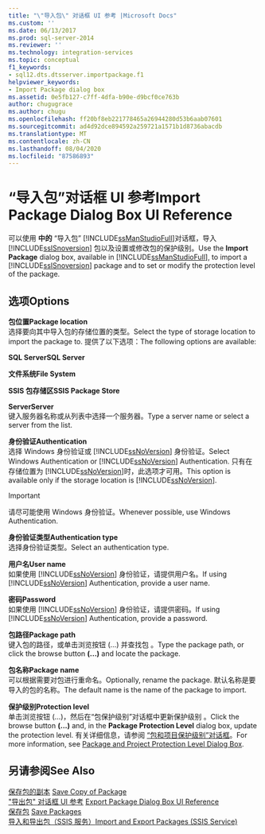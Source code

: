 ```yaml
---
title: "\"导入包\" 对话框 UI 参考 |Microsoft Docs"
ms.custom: ''
ms.date: 06/13/2017
ms.prod: sql-server-2014
ms.reviewer: ''
ms.technology: integration-services
ms.topic: conceptual
f1_keywords:
- sql12.dts.dtsserver.importpackage.f1
helpviewer_keywords:
- Import Package dialog box
ms.assetid: 0e5fb127-c7ff-4dfa-b90e-d9bcf0ce763b
author: chugugrace
ms.author: chugu
ms.openlocfilehash: ff20bf8eb221778465a26944280d53b6aab07601
ms.sourcegitcommit: ad4d92dce894592a259721a1571b1d8736abacdb
ms.translationtype: MT
ms.contentlocale: zh-CN
ms.lasthandoff: 08/04/2020
ms.locfileid: "87586893"
---
```

# <a name="import-package-dialog-box-ui-reference"></a><span data-ttu-id="7f5ca-102">“导入包”对话框 UI 参考</span><span class="sxs-lookup"><span data-stu-id="7f5ca-102">Import Package Dialog Box UI Reference</span></span>
  <span data-ttu-id="7f5ca-103">可以使用 **中的** “导入包” [!INCLUDE[ssManStudioFull](../includes/ssmanstudiofull-md.md)]对话框，导入 [!INCLUDE[ssISnoversion](../includes/ssisnoversion-md.md)] 包以及设置或修改包的保护级别。</span><span class="sxs-lookup"><span data-stu-id="7f5ca-103">Use the **Import Package** dialog box, available in [!INCLUDE[ssManStudioFull](../includes/ssmanstudiofull-md.md)], to import a [!INCLUDE[ssISnoversion](../includes/ssisnoversion-md.md)] package and to set or modify the protection level of the package.</span></span>  
  
## <a name="options"></a><span data-ttu-id="7f5ca-104">选项</span><span class="sxs-lookup"><span data-stu-id="7f5ca-104">Options</span></span>  
 <span data-ttu-id="7f5ca-105">**包位置**</span><span class="sxs-lookup"><span data-stu-id="7f5ca-105">**Package location**</span></span>  
 <span data-ttu-id="7f5ca-106">选择要向其中导入包的存储位置的类型。</span><span class="sxs-lookup"><span data-stu-id="7f5ca-106">Select the type of storage location to import the package to.</span></span> <span data-ttu-id="7f5ca-107">提供了以下选项：</span><span class="sxs-lookup"><span data-stu-id="7f5ca-107">The following options are available:</span></span>  
  
 <span data-ttu-id="7f5ca-108">**SQL Server**</span><span class="sxs-lookup"><span data-stu-id="7f5ca-108">**SQL Server**</span></span>  
  
 <span data-ttu-id="7f5ca-109">**文件系统**</span><span class="sxs-lookup"><span data-stu-id="7f5ca-109">**File System**</span></span>  
  
 <span data-ttu-id="7f5ca-110">**SSIS 包存储区**</span><span class="sxs-lookup"><span data-stu-id="7f5ca-110">**SSIS Package Store**</span></span>  
  
 <span data-ttu-id="7f5ca-111">**Server**</span><span class="sxs-lookup"><span data-stu-id="7f5ca-111">**Server**</span></span>  
 <span data-ttu-id="7f5ca-112">键入服务器名称或从列表中选择一个服务器。</span><span class="sxs-lookup"><span data-stu-id="7f5ca-112">Type a server name or select a server from the list.</span></span>  
  
 <span data-ttu-id="7f5ca-113">**身份验证**</span><span class="sxs-lookup"><span data-stu-id="7f5ca-113">**Authentication**</span></span>  
 <span data-ttu-id="7f5ca-114">选择 Windows 身份验证或 [!INCLUDE[ssNoVersion](../includes/ssnoversion-md.md)] 身份验证。</span><span class="sxs-lookup"><span data-stu-id="7f5ca-114">Select Windows Authentication or [!INCLUDE[ssNoVersion](../includes/ssnoversion-md.md)] Authentication.</span></span> <span data-ttu-id="7f5ca-115">只有在存储位置为 [!INCLUDE[ssNoVersion](../includes/ssnoversion-md.md)]时，此选项才可用。</span><span class="sxs-lookup"><span data-stu-id="7f5ca-115">This option is available only if the storage location is [!INCLUDE[ssNoVersion](../includes/ssnoversion-md.md)].</span></span>  
  
> [!IMPORTANT]  
>  <span data-ttu-id="7f5ca-116">请尽可能使用 Windows 身份验证。</span><span class="sxs-lookup"><span data-stu-id="7f5ca-116">Whenever possible, use Windows Authentication.</span></span>  
  
 <span data-ttu-id="7f5ca-117">**身份验证类型**</span><span class="sxs-lookup"><span data-stu-id="7f5ca-117">**Authentication type**</span></span>  
 <span data-ttu-id="7f5ca-118">选择身份验证类型。</span><span class="sxs-lookup"><span data-stu-id="7f5ca-118">Select an authentication type.</span></span>  
  
 <span data-ttu-id="7f5ca-119">**用户名**</span><span class="sxs-lookup"><span data-stu-id="7f5ca-119">**User name**</span></span>  
 <span data-ttu-id="7f5ca-120">如果使用 [!INCLUDE[ssNoVersion](../includes/ssnoversion-md.md)] 身份验证，请提供用户名。</span><span class="sxs-lookup"><span data-stu-id="7f5ca-120">If using [!INCLUDE[ssNoVersion](../includes/ssnoversion-md.md)] Authentication, provide a user name.</span></span>  
  
 <span data-ttu-id="7f5ca-121">**密码**</span><span class="sxs-lookup"><span data-stu-id="7f5ca-121">**Password**</span></span>  
 <span data-ttu-id="7f5ca-122">如果使用 [!INCLUDE[ssNoVersion](../includes/ssnoversion-md.md)] 身份验证，请提供密码。</span><span class="sxs-lookup"><span data-stu-id="7f5ca-122">If using [!INCLUDE[ssNoVersion](../includes/ssnoversion-md.md)] Authentication, provide a password.</span></span>  
  
 <span data-ttu-id="7f5ca-123">**包路径**</span><span class="sxs-lookup"><span data-stu-id="7f5ca-123">**Package path**</span></span>  
 <span data-ttu-id="7f5ca-124">键入包的路径，或单击浏览按钮 (…) 并查找包  。</span><span class="sxs-lookup"><span data-stu-id="7f5ca-124">Type the package path, or click the browse button **(...)** and locate the package.</span></span>  
  
 <span data-ttu-id="7f5ca-125">**包名称**</span><span class="sxs-lookup"><span data-stu-id="7f5ca-125">**Package name**</span></span>  
 <span data-ttu-id="7f5ca-126">可以根据需要对包进行重命名。</span><span class="sxs-lookup"><span data-stu-id="7f5ca-126">Optionally, rename the package.</span></span> <span data-ttu-id="7f5ca-127">默认名称是要导入的包的名称。</span><span class="sxs-lookup"><span data-stu-id="7f5ca-127">The default name is the name of the package to import.</span></span>  
  
 <span data-ttu-id="7f5ca-128">**保护级别**</span><span class="sxs-lookup"><span data-stu-id="7f5ca-128">**Protection level**</span></span>  
 <span data-ttu-id="7f5ca-129">单击浏览按钮 (…)，然后在“包保护级别”对话框中更新保护级别   。</span><span class="sxs-lookup"><span data-stu-id="7f5ca-129">Click the browse button **(...)** and, in the **Package Protection Level** dialog box, update the protection level.</span></span> <span data-ttu-id="7f5ca-130">有关详细信息，请参阅 [“包和项目保护级别”对话框](../../2014/integration-services/package-and-project-protection-level-dialog-box.md)。</span><span class="sxs-lookup"><span data-stu-id="7f5ca-130">For more information, see [Package and Project Protection Level Dialog Box](../../2014/integration-services/package-and-project-protection-level-dialog-box.md).</span></span>  
  
## <a name="see-also"></a><span data-ttu-id="7f5ca-131">另请参阅</span><span class="sxs-lookup"><span data-stu-id="7f5ca-131">See Also</span></span>  
 <span data-ttu-id="7f5ca-132">[保存包的副本](../../2014/integration-services/save-copy-of-package.md) </span><span class="sxs-lookup"><span data-stu-id="7f5ca-132">[Save Copy of Package](../../2014/integration-services/save-copy-of-package.md) </span></span>  
 <span data-ttu-id="7f5ca-133">["导出包" 对话框 UI 参考](../../2014/integration-services/export-package-dialog-box-ui-reference.md) </span><span class="sxs-lookup"><span data-stu-id="7f5ca-133">[Export Package Dialog Box UI Reference](../../2014/integration-services/export-package-dialog-box-ui-reference.md) </span></span>  
 <span data-ttu-id="7f5ca-134">[保存包](save-packages.md) </span><span class="sxs-lookup"><span data-stu-id="7f5ca-134">[Save Packages](save-packages.md) </span></span>  
 [<span data-ttu-id="7f5ca-135">导入和导出包（SSIS 服务）</span><span class="sxs-lookup"><span data-stu-id="7f5ca-135">Import and Export Packages &#40;SSIS Service&#41;</span></span>](../../2014/integration-services/import-and-export-packages-ssis-service.md)  
  
  
